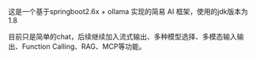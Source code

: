 这是一个基于springboot2.6x + ollama 实现的简易 AI 框架，使用的jdk版本为 1.8

目前只是简单的chat，后续继续加入流式输出、多种模型选择、多模态输入输出、Function Calling、RAG、MCP等功能。
